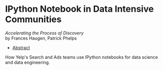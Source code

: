 # IPython Notebook in Data Intensive Communities

*Accelerating the Process of Discovery*<br>
by Frances Haugen, Patrick Phelps

- [Abstract](https://us.pycon.org/2016/schedule/presentation/2245/)

How Yelp's Search and Ads teams use IPython notebooks for data science and data engineering.
